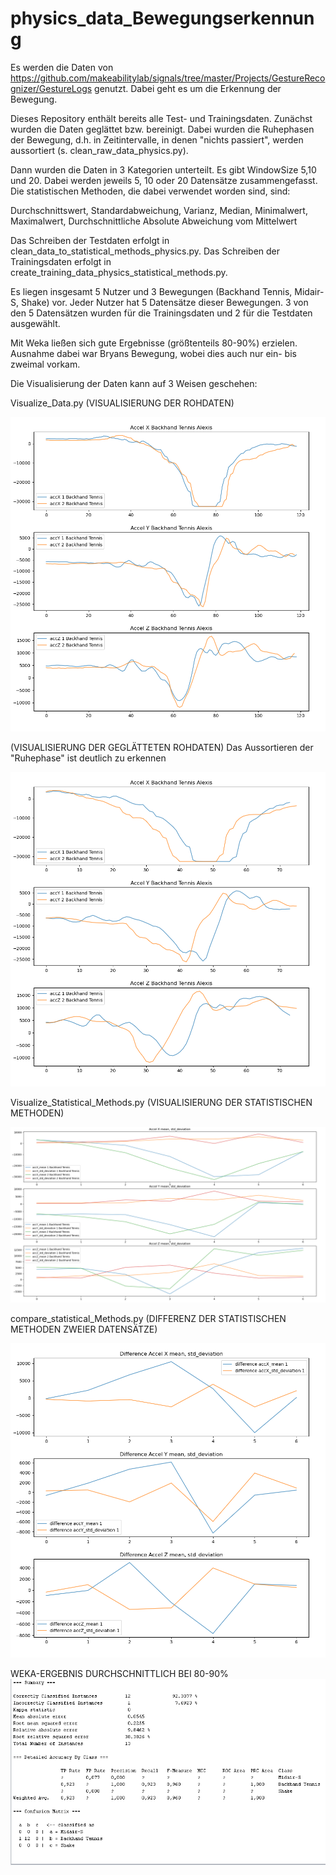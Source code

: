 # physics_data_Bewegungserkennung

Es werden die Daten von https://github.com/makeabilitylab/signals/tree/master/Projects/GestureRecognizer/GestureLogs genutzt. Dabei geht es um die Erkennung der Bewegung.

Dieses Repository enthält bereits alle Test- und Trainingsdaten. Zunächst wurden die Daten geglättet bzw. bereinigt. Dabei wurden die Ruhephasen der Bewegung, d.h. in Zeitintervalle, in denen "nichts passiert", werden aussortiert (s. clean_raw_data_physics.py).

Dann wurden die Daten in 3 Kategorien unterteilt. Es gibt WindowSize 5,10 und 20. Dabei werden jeweils 5, 10 oder 20 Datensätze zusammengefasst. Die statistischen Methoden, die dabei verwendet worden sind, sind:

Durchschnittswert, Standardabweichung, Varianz, Median, Minimalwert, Maximalwert, Durchschnittliche Absolute Abweichung vom Mittelwert

Das Schreiben der Testdaten erfolgt in clean_data_to_statistical_methods_physics.py. Das Schreiben der Trainingsdaten erfolgt in create_training_data_physics_statistical_methods.py.

Es liegen insgesamt 5 Nutzer und 3 Bewegungen (Backhand Tennis, Midair-S, Shake) vor. Jeder Nutzer hat 5 Datensätze dieser Bewegungen. 3 von den 5 Datensätzen wurden für die Trainingsdaten und 2 für die Testdaten ausgewählt.

Mit Weka ließen sich gute Ergebnisse (größtenteils 80-90%) erzielen. Ausnahme dabei war Bryans Bewegung, wobei dies auch nur ein- bis zweimal vorkam.

Die Visualisierung der Daten kann auf 3 Weisen geschehen:

Visualize_Data.py (VISUALISIERUNG DER ROHDATEN)

![Alt text](./images/raw_data_backhand_tennis.png?raw=true "Title")

(VISUALISIERUNG DER GEGLÄTTETEN ROHDATEN) Das Aussortieren der "Ruhephase" ist deutlich zu erkennen

![Alt text](./images/cleaned_raw_data_backhand_tennis.png?raw=true "Title")


Visualize_Statistical_Methods.py (VISUALISIERUNG DER STATISTISCHEN METHODEN)

![Alt text](./images/Statistical_Methods_datasets_backhand_tennis.png?raw=true "Title")



compare_statistical_Methods.py (DIFFERENZ DER STATISTISCHEN METHODEN ZWEIER DATENSÄTZE)

![Alt text](./images/Statistical_Methods_datasets_backhand_tennis_Comparison.PNG?raw=true "Title")


WEKA-ERGEBNIS DURCHSCHNITTLICH BEI 80-90%
![Alt text](./images/Weka_Ergebnis_Backhand_WindowSize_5.png?raw=true "Title")

